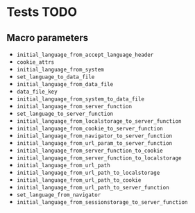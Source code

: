 # Tests TODO

## Macro parameters

- `initial_language_from_accept_language_header`
- `cookie_attrs`
- `initial_language_from_system`
- `set_language_to_data_file`
- `initial_language_from_data_file`
- `data_file_key`
- `initial_language_from_system_to_data_file`
- `initial_language_from_server_function`
- `set_language_to_server_function`
- `initial_language_from_localstorage_to_server_function`
- `initial_language_from_cookie_to_server_function`
- `initial_language_from_navigator_to_server_function`
- `initial_language_from_url_param_to_server_function`
- `initial_language_from_server_function_to_cookie`
- `initial_language_from_server_function_to_localstorage`
- `initial_language_from_url_path`
- `initial_language_from_url_path_to_localstorage`
- `initial_language_from_url_path_to_cookie`
- `initial_language_from_url_path_to_server_function`
- `set_language_from_navigator`
- `initial_language_from_sessionstorage_to_server_function`
